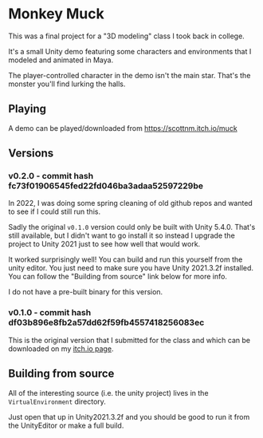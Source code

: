 # Monkey Muck

This was a final project for a "3D modeling" class I took back in college.

It's a small Unity demo featuring some characters and environments that I modeled and animated in Maya.

The player-controlled character in the demo isn't the main star. That's the monster you'll find lurking the halls.

## Playing

A demo can be played/downloaded from https://scottnm.itch.io/muck

## Versions

### v0.2.0 - commit hash fc73f01906545fed22fd046ba3adaa52597229be

In 2022, I was doing some spring cleaning of old github repos and wanted to see if I could still run this.

Sadly the original `v0.1.0` version could only be built with Unity 5.4.0. That's still available, but I didn't want to go install it so instead I upgrade the project to Unity 2021 just to see how well that would work.

It worked surprisingly well! You can build and run this yourself from the unity editor. You just need to make sure you have Unity 2021.3.2f installed. You can follow the "Building from source" link below for more info.

I do not have a pre-built binary for this version.

### v0.1.0 - commit hash df03b896e8fb2a57dd62f59fb4557418256083ec

This is the original version that I submitted for the class and which can be downloaded on my [itch.io page](https://scottnm.itch.io/muck).

## Building from source

All of the interesting source (i.e. the unity project) lives in the `VirtualEnvironment` directory.

Just open that up in Unity2021.3.2f and you should be good to run it from the UnityEditor or make a full build.
